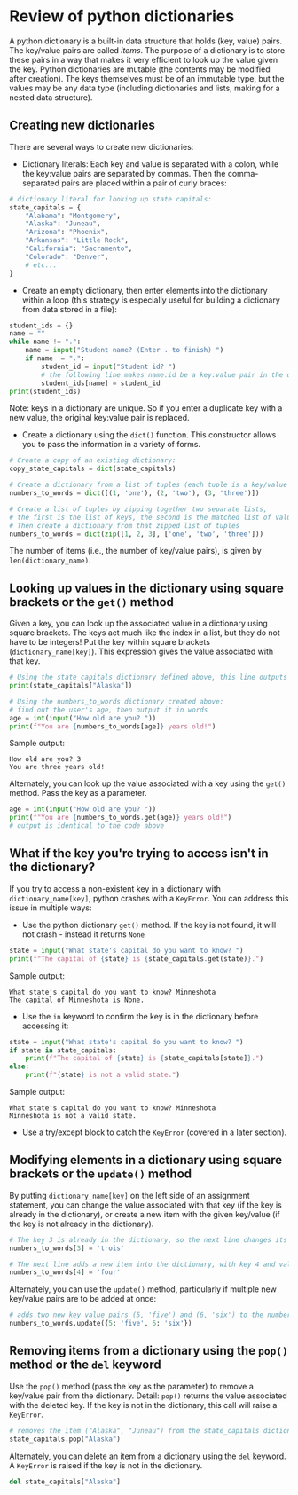 # Review of python dictionaries

A python dictionary is a built-in data structure that holds (key, value) pairs. The key/value pairs are called *items*.
The purpose of a dictionary is to store these pairs in a way that makes it very efficient to look up the value given the key.
Python dictionaries are mutable (the contents may be modified after creation). 
The keys themselves must be of an immutable type, but the values may be any data type 
(including dictionaries and lists, making for a nested data structure).

## Creating new dictionaries

There are several ways to create new dictionaries:

- Dictionary literals: Each key and value is separated with a colon, while the key:value pairs are separated by commas.
  Then the comma-separated pairs are placed within a pair of curly braces:
  
```python
# dictionary literal for looking up state capitals:
state_capitals = {
    "Alabama": "Montgomery",
    "Alaska": "Juneau",
    "Arizona": "Phoenix",
    "Arkansas": "Little Rock",
    "California": "Sacramento",
    "Colorado": "Denver",
    # etc...
}
```

- Create an empty dictionary, then enter elements into the dictionary within a loop (this strategy is especially useful
for building a dictionary from data stored in a file):
```python
student_ids = {}
name = ""
while name != ".":
    name = input("Student name? (Enter . to finish) ")
    if name != ".":
        student_id = input("Student id? ")
        # the following line makes name:id be a key:value pair in the dictionary
        student_ids[name] = student_id 
print(student_ids)
```
Note: keys in a dictionary are unique. So if you enter a duplicate key with a new value, the original key:value pair is replaced.

- Create a dictionary using the `dict()` function. This constructor allows you to pass the information in a variety of forms.
```python
# Create a copy of an existing dictionary:
copy_state_capitals = dict(state_capitals)

# Create a dictionary from a list of tuples (each tuple is a key/value pair)
numbers_to_words = dict([(1, 'one'), (2, 'two'), (3, 'three')])

# Create a list of tuples by zipping together two separate lists,
# the first is the list of keys, the second is the matched list of values.
# Then create a dictionary from that zipped list of tuples
numbers_to_words = dict(zip([1, 2, 3], ['one', 'two', 'three']))
```

The number of items (i.e., the number of key/value pairs), is given by `len(dictionary_name)`.

## Looking up values in the dictionary using square brackets or the `get()` method
Given a key, you can look up the associated value in a dictionary using square brackets. 
The keys act much like the index in a list, but they do not have to be integers!
Put the key within square brackets (`dictionary_name[key]`). This expression gives the value associated with that key.

```python
# Using the state_capitals dictionary defined above, this line outputs "Juneau"
print(state_capitals["Alaska"])

# Using the numbers_to_words dictionary created above:
# find out the user's age, then output it in words
age = int(input("How old are you? "))
print(f"You are {numbers_to_words[age]} years old!")
```
Sample output:
```
How old are you? 3
You are three years old!
```

Alternately, you can look up the value associated with a key using the `get()` method. Pass the key as a parameter.
```python
age = int(input("How old are you? "))
print(f"You are {numbers_to_words.get(age)} years old!")
# output is identical to the code above
```

## What if the key you're trying to access isn't in the dictionary?

If you try to access a non-existent key in a dictionary with `dictionary_name[key]`, python crashes with a `KeyError`. 
You can address this issue in multiple ways:
- Use the python dictionary `get()` method. If the key is not found, it will not crash - instead it returns `None`
```python
state = input("What state's capital do you want to know? ")
print(f"The capital of {state} is {state_capitals.get(state)}.")
```
Sample output:
```
What state's capital do you want to know? Minneshota
The capital of Minneshota is None.
```

- Use the `in` keyword to confirm the key is in the dictionary before accessing it:
```python
state = input("What state's capital do you want to know? ")
if state in state_capitals:
    print(f"The capital of {state} is {state_capitals[state]}.")
else:
    print(f"{state} is not a valid state.")
```
Sample output:
```
What state's capital do you want to know? Minneshota
Minneshota is not a valid state.
```

- Use a try/except block to catch the `KeyError` (covered in a later section).

## Modifying elements in a dictionary using square brackets or the `update()` method
By putting `dictionary_name[key]` on the left side of an assignment statement, 
you can change the value associated with that key (if the key is already in the dictionary), 
or create a new item with the given key/value (if the key is not already in the dictionary).
```python
# The key 3 is already in the dictionary, so the next line changes its value
numbers_to_words[3] = 'trois'

# The next line adds a new item into the dictionary, with key 4 and value `four`
numbers_to_words[4] = 'four'
```
Alternately, you can use the `update()` method, particularly if multiple new key/value pairs are to be added at once:
```python
# adds two new key value pairs (5, 'five') and (6, 'six') to the numbers_to_words dictionary
numbers_to_words.update({5: 'five', 6: 'six'})
```

## Removing items from a dictionary using the `pop()` method or the `del` keyword
Use the `pop()` method (pass the key as the parameter) to remove a key/value pair from the dictionary. 
Detail: `pop()` returns the value associated with the deleted key. If the key is not in the dictionary, this call will raise a `KeyError`.
```python
# removes the item ("Alaska", "Juneau") from the state_capitals dictionary
state_capitals.pop("Alaska")
```
Alternately, you can delete an item from a dictionary using the `del` keyword. A `KeyError` is raised if the key is not in the dictionary.
```python
del state_capitals["Alaska"]
```
